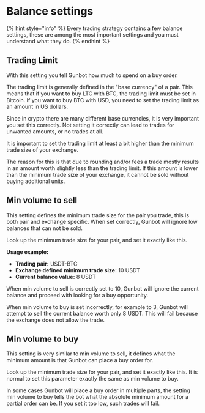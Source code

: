 # Balance settings

{% hint style="info" %}
Every trading strategy contains a few balance settings, these are among the most important settings and you must understand what they do. 
{% endhint %}

## Trading Limit

With this setting you tell Gunbot how much to spend on a buy order.

The trading limit is generally defined in the "base currency" of a pair. This means that if you want to buy LTC with BTC, the trading limit must be set in Bitcoin. If you want to buy BTC with USD, you need to set the trading limit as an amount in US dollars.

Since in crypto there are many different base currencies, it is very important you set this correctly. Not setting it correctly can lead to trades for unwanted amounts, or no trades at all.

It is important to set the trading limit at least a bit higher than the minimum trade size of your exchange. 

The reason for this is that due to rounding and/or fees a trade mostly results in an amount worth slightly less than the trading limit. If this amount is lower than the minimum trade size of your exchange, it cannot be sold without buying additional units.



## Min volume to sell

This setting defines the minimum trade size for the pair you trade, this is both pair and exchange specific. When set correctly, Gunbot will ignore low balances that can not be sold.

Look up the minimum trade size for your pair, and set it exactly like this.

**Usage example:** 

* **Trading pair:** USDT-BTC
* **Exchange defined minimum trade size:** 10 USDT
* **Current balance value:** 8 USDT

When min volume to sell is correctly set to 10, Gunbot will ignore the current balance and proceed with looking for a buy opportunity.

When min volume to buy is set incorrectly, for example to 3, Gunbot will attempt to sell the current balance worth only 8 USDT. This will fail because the exchange does not allow the trade.



## Min volume to buy 

This setting is very similar to min volume to sell, it defines what the minimum amount is that Gunbot can place a buy order for. 

Look up the minimum trade size for your pair, and set it exactly like this. It is normal to set this parameter exactly the same as min volume to buy.

In some cases Gunbot will place a buy order in multiple parts, the setting min volume to buy tells the bot what the absolute minimum amount for a partial order can be. If you set it too low, such trades will fail.









